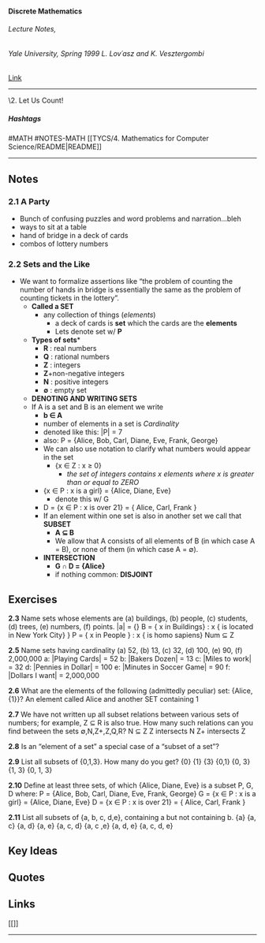 #### **Discrete Mathematics** 
###### *Lecture Notes*,
###### Yale University, Spring 1999 L. Lov´asz and K. Vesztergombi
[Link](https://cims.nyu.edu/~regev/teaching/discrete_math_fall_2005/dmbook.pdf)

---
 \2.  Let Us Count!
##### Hashtags
#MATH #NOTES-MATH
[[TYCS/4. Mathematics for Computer Science/README|README]]

---
## Notes
### 2.1 A Party
- Bunch of confusing puzzles and word problems and narration...bleh
- ways to sit at a table
- hand of bridge in a deck of cards
- combos of lottery numbers

### 2.2 Sets and the Like
- We want to formalize assertions like “the problem of counting the number of hands in bridge is essentially the same as the problem of counting tickets in the lottery”.
	- **Called a SET**
		- any collection of things (*elements*)
			- a deck of cards is **set** which the cards are the **elements**
			- Lets denote set w/ **P**
	- **Types of sets***
		- **R** : real numbers
		- **Q** : rational numbers
		- **Z** : integers
		- **Z**+non-negative integers
		- **N** : positive integers
		- **∅** : empty set
	- **DENOTING AND WRITING SETS**
	- If A is a set and B is an element we write
		- **b ∈ A**
		- number of elements in a set is *Cardinality*
		- denoted like this: |P| = 7
		- also: P = {Alice, Bob, Carl, Diane, Eve, Frank, George}
		- We can also use notation to clarify what numbers would appear in the set
			- {x ∈ Z : x ≥ 0}
				- *the set of integers contains x elements where x is greater than or equal to ZERO*
		- {x ∈ P : x is a girl} = {Alice, Diane, Eve}
			- denote this w/ G
		- D = {x ∈ P : x is over 21} = { Alice, Carl, Frank }
		- If an element within one set is also in another set we call that **SUBSET**
			- **A ⊆ B**
			- We allow that A consists of all elements of B (in which case A = B), or none of them (in which case A = ∅).
		- **INTERSECTION**
			-  **G ∩ D = {Alice}**
			- if nothing common: **DISJOINT**

## Exercises
 **2.3** 
 Name sets whose elements are (a) buildings, (b) people, (c) students, (d) trees, (e) numbers, (f) points.
 |a| = {}
 B = \{ x in Buildings} : x \{ is located in New York City} \}
 P = \{ x in  People } : x { is homo sapiens}
 Num ⊆ Z 
 
 **2.5**
  Name sets having cardinality (a) 52, (b) 13, (c) 32, (d) 100, (e) 90, (f) 2,000,000
  a: |Playing Cards| = 52
  b: |Bakers Dozen| = 13
  c: |Miles to work| = 32
  d: |Pennies in Dollar| = 100
  e: |Minutes in Soccer Game| = 90
  f: |Dollars I want| = 2,000,000   

**2.6** 
What are the elements of the following (admittedly peculiar) set: {Alice,{1}}?
An element called Alice and another SET containing 1

**2.7**
We have not written up all subset relations between various sets of numbers; for example, Z ⊆ R is also true. How many such relations can you find between the sets ∅,N,Z+,Z,Q,R?
N ⊆ Z
Z intersects N
Z+ intersects Z

**2.8**
Is an “element of a set” a special case of a “subset of a set”?

**2.9**
List all subsets of {0,1,3}. How many do you get?
{0}
{1}
{3}
{0,1}
{0, 3}
{1, 3}
{0, 1, 3}

**2.10** 
Define at least three sets, of which {Alice, Diane, Eve} is a subset
P, G, D
where:
P = {Alice, Bob, Carl, Diane, Eve, Frank, George}
G = {x ∈ P : x is a girl} = {Alice, Diane, Eve}
D = {x ∈ P : x is over 21} = { Alice, Carl, Frank }

**2.11**
List all subsets of {a, b, c, d,e}, containing a but not containing b.
{a} 
{a, c} {a, d} {a, e}
{a, c, d} {a, c ,e} {a, d, e}
{a, c, d, e}





## Key Ideas

## Quotes

## Links

[[]]

---

